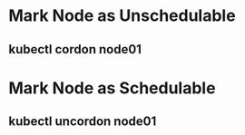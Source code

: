 # Mark Node as Unschedulable
## kubectl cordon node01

# Mark Node as Schedulable
## kubectl uncordon node01
